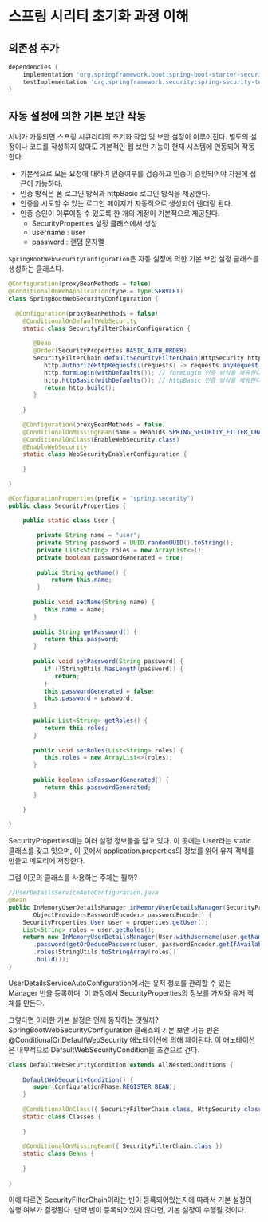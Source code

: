# 스프링 시리티 초기화 과정 이해
## 의존성 추가
```groovy
dependencies {
	implementation 'org.springframework.boot:spring-boot-starter-security'
	testImplementation 'org.springframework.security:spring-security-test'
}
```


## 자동 설정에 의한 기본 보안 작동
서버가 가동되면 스프링 시큐리티의 초기화 작업 및 보안 설정이 이루어진다. 별도의 설정이나 코드를 작성하지 않아도 기본적인 웹 보안 기능이 현재 시스템에 연동되어 작동한다.

* 기본적으로 모든 요청에 대하여 인증여부를 검증하고 인증이 승인되어야 자원에 접근이 가능하다.
* 인증 방식은 폼 로그인 방식과 httpBasic 로그인 방식을 제공한다.
* 인증을 시도할 수 있는 로그인 페이지가 자동적으로 생성되어 렌더링 된다.
* 인증 승인이 이루어질 수 있도록 한 개의 계정이 기본적으로 제공된다.
	* SecurityProperties 설정 클래스에서 생성
	* username : user
	* password : 랜덤 문자열 

`SpringBootWebSecurityConfiguration`은 자동 설정에 의한 기본 보안 설정 클래스를 생성하는 클래스다.
```java
@Configuration(proxyBeanMethods = false)  
@ConditionalOnWebApplication(type = Type.SERVLET)  
class SpringBootWebSecurityConfiguration {  
  
  @Configuration(proxyBeanMethods = false)  
    @ConditionalOnDefaultWebSecurity  
    static class SecurityFilterChainConfiguration {  
  
       @Bean  
       @Order(SecurityProperties.BASIC_AUTH_ORDER)  
       SecurityFilterChain defaultSecurityFilterChain(HttpSecurity http) throws Exception {  
          http.authorizeHttpRequests((requests) -> requests.anyRequest().authenticated());  // 모든 자원에 대해 인증 받아야 한다.
          http.formLogin(withDefaults()); // formLogin 인증 방식을 제공한다. 
          http.httpBasic(withDefaults()); // httpBasic 인증 방식을 제공한다.
          return http.build();  
       }  
  
    }  
  
	@Configuration(proxyBeanMethods = false)  
    @ConditionalOnMissingBean(name = BeanIds.SPRING_SECURITY_FILTER_CHAIN)  
    @ConditionalOnClass(EnableWebSecurity.class)  
    @EnableWebSecurity  
    static class WebSecurityEnablerConfiguration {  
  
    }  
  
}
```


```java
@ConfigurationProperties(prefix = "spring.security")  
public class SecurityProperties {  
  
    public static class User {  
  
		private String name = "user";  
	    private String password = UUID.randomUUID().toString();  
	    private List<String> roles = new ArrayList<>();  
	    private boolean passwordGenerated = true;  
	    
	    public String getName() {  
		    return this.name;  
        }  
  
       public void setName(String name) {  
          this.name = name;  
       }  
  
       public String getPassword() {  
          return this.password;  
       }  
  
       public void setPassword(String password) {  
          if (!StringUtils.hasLength(password)) {  
             return;  
          }  
          this.passwordGenerated = false;  
          this.password = password;  
       }  
  
       public List<String> getRoles() {  
          return this.roles;  
       }  
  
       public void setRoles(List<String> roles) {  
          this.roles = new ArrayList<>(roles);  
       }  
  
       public boolean isPasswordGenerated() {  
          return this.passwordGenerated;  
       }  
  
    }  
  
}
```
SecurityProperties에는 여러 설정 정보들을 담고 있다. 이 곳에는 User라는 static 클래스를 갖고 잇으며, 이 곳에서 application.properties의 정보를 읽어 유저 객체를 만들고 메모리에 저장한다.

그럼 이곳의 클래스를 사용하는 주체는 뭘까?
```java
//UserDetailsServiceAutoConfiguration.java
@Bean  
public InMemoryUserDetailsManager inMemoryUserDetailsManager(SecurityProperties properties,  
       ObjectProvider<PasswordEncoder> passwordEncoder) {  
    SecurityProperties.User user = properties.getUser();  
    List<String> roles = user.getRoles();  
    return new InMemoryUserDetailsManager(User.withUsername(user.getName())  
       .password(getOrDeducePassword(user, passwordEncoder.getIfAvailable()))  
       .roles(StringUtils.toStringArray(roles))  
       .build());  
}
```
UserDetailsServiceAutoConfiguration에서는 유저 정보를 관리할 수 있는 Manager 빈을 등록하며, 이 과정에서 SecurityProperties의 정보를 가져와 유저 객체를 만든다.

그렇다면 이러한 기본 설정은 언제 동작하는 것일까?
SpringBootWebSecurityConfiguration 클래스의 기본 보안 기능 빈은 @ConditionalOnDefaultWebSecurity 애노테이션에 의해 제어된다. 이 애노테이션은 내부적으로 DefaultWebSecurityCondition을 조건으로 건다.
```java
class DefaultWebSecurityCondition extends AllNestedConditions {  
  
    DefaultWebSecurityCondition() {  
       super(ConfigurationPhase.REGISTER_BEAN);  
    }  
  
    @ConditionalOnClass({ SecurityFilterChain.class, HttpSecurity.class })  
    static class Classes {  
  
    }  
  
    @ConditionalOnMissingBean({ SecurityFilterChain.class })  
    static class Beans {  
  
    }  
  
}
```
이에 따르면 SecurityFilterChain이라는 빈이 등록되어있는지에 따라서 기본 설정의 실행 여부가 결정된다. 만약 빈이 등록되어있지 않다면, 기본 설정이 수행될 것이다.
